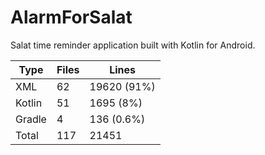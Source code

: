 # AlarmForSalat
Salat time reminder application built with Kotlin for Android. 

Type   | Files | Lines
-------|-------|------------
XML    | 62    | 19620 (91%)
Kotlin | 51    | 1695 (8%)
Gradle | 4     | 136 (0.6%)
Total  | 117   | 21451
